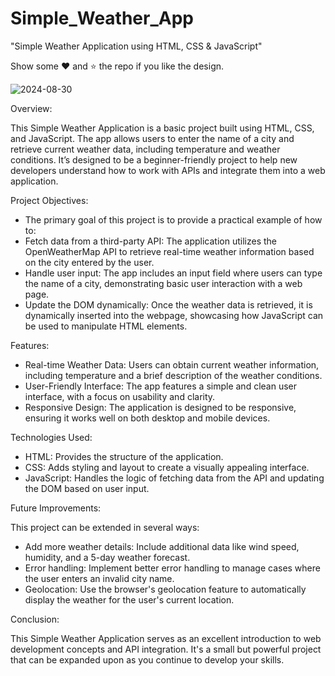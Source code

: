# Simple_Weather_App
"Simple Weather Application using HTML, CSS &amp; JavaScript"

 Show some ❤️ and ⭐ the repo if you like the design.

 ![2024-08-30](https://github.com/user-attachments/assets/53ffe569-29b5-458d-81d5-9f5aa47b87e0)

 Overview:

 This Simple Weather Application is a basic project built using HTML, CSS, and JavaScript. The app allows users to enter the name of a city and retrieve current weather data, including 
 temperature and weather conditions. It’s designed to be a beginner-friendly project to help new developers understand how to work with APIs and integrate them into a web application.

 Project Objectives:

- The primary goal of this project is to provide a practical example of how to:
- Fetch data from a third-party API: The application utilizes the OpenWeatherMap API to retrieve real-time weather information based on the city entered by the user.
- Handle user input: The app includes an input field where users can type the name of a city, demonstrating basic user interaction with a web page.
- Update the DOM dynamically: Once the weather data is retrieved, it is dynamically inserted into the webpage, showcasing how JavaScript can be used to manipulate HTML elements.

 Features:

- Real-time Weather Data: Users can obtain current weather information, including temperature and a brief description of the weather conditions.
- User-Friendly Interface: The app features a simple and clean user interface, with a focus on usability and clarity.
- Responsive Design: The application is designed to be responsive, ensuring it works well on both desktop and mobile devices.

 Technologies Used:

- HTML: Provides the structure of the application.
- CSS: Adds styling and layout to create a visually appealing interface.
- JavaScript: Handles the logic of fetching data from the API and updating the DOM based on user input.

 Future Improvements:

  This project can be extended in several ways:

- Add more weather details: Include additional data like wind speed, humidity, and a 5-day weather forecast.
- Error handling: Implement better error handling to manage cases where the user enters an invalid city name.
- Geolocation: Use the browser's geolocation feature to automatically display the weather for the user's current location.

 Conclusion:

  This Simple Weather Application serves as an excellent introduction to web development concepts and API integration. It's a small but powerful project that can be expanded upon as you 
  continue to develop your skills.
